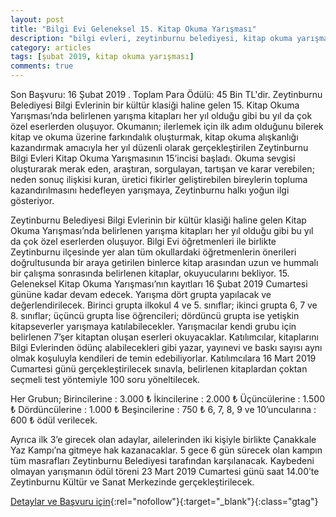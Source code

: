 ```yaml
---
layout: post
title: "Bilgi Evi Geleneksel 15. Kitap Okuma Yarışması"
description: "bilgi evleri, zeytinburnu belediyesi, kitap okuma yarışması"
category: articles
tags: [şubat 2019, kitap okuma yarışması]
comments: true
---
```


Son Başvuru: 16 Şubat 2019 . Toplam Para Ödülü: 45 Bin TL'dir.
Zeytinburnu Belediyesi Bilgi Evlerinin bir kültür klasiği haline gelen 15. Kitap Okuma Yarışması’nda belirlenen yarışma kitapları her yıl olduğu gibi bu yıl da çok özel eserlerden oluşuyor.
Okumanın; ilerlemek için ilk adım olduğunu bilerek kitap ve okuma üzerine farkındalık oluşturmak, kitap okuma alışkanlığı kazandırmak amacıyla her yıl düzenli olarak gerçekleştirilen Zeytinburnu Bilgi Evleri Kitap Okuma Yarışmasının 15’incisi başladı. Okuma sevgisi oluşturarak merak eden, araştıran, sorgulayan, tartışan ve karar verebilen; neden sonuç ilişkisi kuran, üretici fikirler geliştirebilen bireylerin topluma kazandırılmasını hedefleyen yarışmaya, Zeytinburnu halkı yoğun ilgi gösteriyor. 

Zeytinburnu Belediyesi Bilgi Evlerinin bir kültür klasiği haline gelen Kitap Okuma Yarışması’nda belirlenen yarışma kitapları her yıl olduğu gibi bu yıl da çok özel eserlerden oluşuyor. Bilgi Evi öğretmenleri ile birlikte Zeytinburnu ilçesinde yer alan tüm okullardaki öğretmenlerin önerileri doğrultusunda bir araya getirilen binlerce kitap arasından uzun ve hummalı bir çalışma sonrasında belirlenen kitaplar, okuyucularını bekliyor. 15. Geleneksel Kitap Okuma Yarışması’nın kayıtları 16 Şubat 2019 Cumartesi gününe kadar devam edecek. Yarışma dört grupta yapılacak ve değerlendirilecek. Birinci grupta ilkokul 4 ve 5. sınıflar; ikinci grupta 6, 7 ve 8. sınıflar; üçüncü grupta lise öğrencileri; dördüncü grupta ise yetişkin kitapseverler yarışmaya katılabilecekler. Yarışmacılar kendi grubu için belirlenen 7’şer kitaptan oluşan eserleri okuyacaklar. Katılımcılar, kitaplarını Bilgi Evlerinden ödünç alabilecekleri gibi yazar, yayınevi ve baskı sayısı aynı olmak koşuluyla kendileri de temin edebiliyorlar. Katılımcılara 16 Mart 2019 Cumartesi günü gerçekleştirilecek sınavla, belirlenen kitaplardan çoktan seçmeli test yöntemiyle 100 soru yöneltilecek.

Her Grubun;
    Birincilerine	: 3.000 ₺
    İkincilerine	: 2.000 ₺
    Üçüncülerine	: 1.500 ₺
    Dördüncülerine	: 1.000 ₺
    Beşincilerine	: 750 ₺
    6, 7, 8, 9 ve 10’uncularına	: 600 ₺ ödül verilecek. 

Ayrıca ilk 3’e girecek olan adaylar, ailelerinden iki kişiyle birlikte Çanakkale Yaz Kampı’na gitmeye hak kazanacaklar. 5 gece 6 gün sürecek olan kampın tüm masrafları Zeytinburnu Belediyesi tarafından karşılanacak. Kaybedeni olmayan yarışmanın ödül töreni 23 Mart 2019 Cumartesi günü saat 14.00’te Zeytinburnu Kültür ve Sanat Merkezinde gerçekleştirilecek.

[Detaylar ve Başvuru için](http://www.bilgievi.org.tr/Haberler/2504/Geleneksel-Kitap-Okuma-Yarismasi--Basladi.aspx?utm_source=edebiyatyarismalari.com&utm_medium=affiliate&utm_campaign=cpc){:rel="nofollow"}{:target="_blank"}{:class="gtag"}